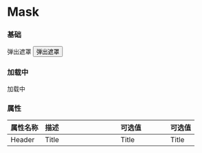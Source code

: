 # Mask

<!-- start -->

### 基础

<div class="code">
  <m-button @click="mask">弹出遮罩</m-button>
  <button class="button">弹出遮罩</button>
</div>

<!-- end -->

<!-- start -->

### 加载中

<div class="code">
  <m-button @click="loading">加载中</m-button>
</div>

<!-- end -->

<!-- start -->

### 属性

|属性名称|描述<div style="width:160px;"></div>|可选值<div style="width:100px;"></div>|可选值<div style="width:40px;"></div>|
|:----|:---------|:-----|:----|
|Header|Title|Title|Title|

<!-- end -->

<script>
  var previews = document.querySelectorAll('.code')
  for (var i = 0; i < previews.length; i++) {
    new Vue({
      el: previews[i],
      methods: {
        mask: function () {
          this.$mask.show()
        },
        loading: function () {
          var loading = this.$mask.loading({
            content: '加载中'
          })
          setTimeout(function(){
            loading.hide()
          }, 3000)
        }
      }
    })
  }

  var buttons = document.querySelectorAll('.button')
  for (var i = 0; i < buttons.length; i ++) {
    buttons[i].onclick = function () {
      var mask = mui.Mask()
      setTimeout(function () {
        mask.hide()
      }, 1000)
    }
  }
</script>